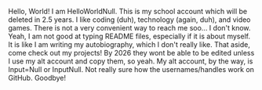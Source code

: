 Hello, World! I am HelloWorldNull. This is my school account which will be deleted in 2.5 years.
I like coding (duh), technology (again, duh), and video games.
There is not a very convenient way to reach me soo... I don't know.
Yeah, I am not good at typing README files, especially if it is about myself.
It is like I am writing my autobiography, which I don't really like.
That aside, come check out my projects! By 2026 they wont be able to be edited unless I
use my alt account and copy them, so yeah.
My alt account, by the way, is Input=Null or InputNull.
Not really sure how the usernames/handles work on GitHub.
Goodbye!
